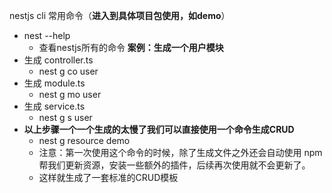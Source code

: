 nestjs cli 常用命令（**进入到具体项目包使用，如demo**）
- nest --help
    - 查看nestjs所有的命令
**案例：生成一个用户模块**
- 生成 controller.ts
    - nest g co user
- 生成 module.ts
    - nest g mo user
- 生成 service.ts 
    - nest g s user
- **以上步骤一个一个生成的太慢了我们可以直接使用一个命令生成CRUD**
    - nest g resource demo
    - 注意：第一次使用这个命令的时候，除了生成文件之外还会自动使用 npm 帮我们更新资源，安装一些额外的插件，后续再次使用就不会更新了。
    - 这样就生成了一套标准的CRUD模板
    